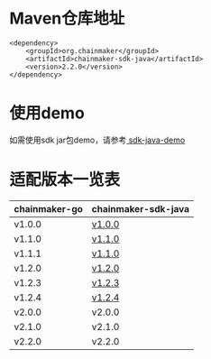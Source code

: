 # Maven仓库地址

```
<dependency>
    <groupId>org.chainmaker</groupId>
    <artifactId>chainmaker-sdk-java</artifactId>
    <version>2.2.0</version>
</dependency>
```

# 使用demo

如需使用sdk jar包demo，请参考<a href="https://git.chainmaker.org.cn/chainmaker/sdk-java-demo"  target="_blank"> sdk-java-demo </a>

# 适配版本一览表

| chainmaker-go | chainmaker-sdk-java | 
| :----------------| :----------------| 
| v1.0.0           | [v1.0.0](https://git.chainmaker.org.cn/chainmaker/chainmaker-sdk-java/-/tree/v1.0.0)          | 
| v1.1.0           | [v1.1.0](https://git.chainmaker.org.cn/chainmaker/chainmaker-sdk-java/-/tree/v1.1.0)          | 
| v1.1.1           | [v1.1.0](https://git.chainmaker.org.cn/chainmaker/chainmaker-sdk-java/-/tree/v1.1.0)           | 
| v1.2.0           | [v1.2.0](https://git.chainmaker.org.cn/chainmaker/chainmaker-sdk-java/-/tree/v1.2.0)          | 
| v1.2.3           | [v1.2.3](https://git.chainmaker.org.cn/chainmaker/chainmaker-sdk-java/-/tree/v1.2.3)          | 
| v1.2.4           | [v1.2.4](https://git.chainmaker.org.cn/chainmaker/chainmaker-sdk-java/-/tree/v1.2.4)          | 
| v2.0.0           | v2.0.0           | 
| v2.1.0           | v2.1.0           | 
| v2.2.0           | v2.2.0           | 
